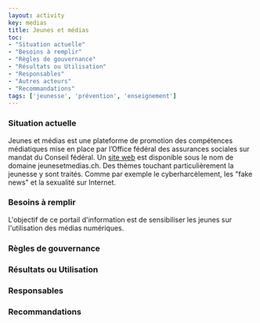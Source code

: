 ```yaml
---
layout: activity
key: medias
title: Jeunes et médias
toc:
- "Situation actuelle"
- "Besoins à remplir"
- "Règles de gouvernance"
- "Résultats ou Utilisation"
- "Responsables"
- "Autres acteurs"
- "Recommandations"
tags: ['jeunesse', 'prévention', 'enseignement']
---
```


### Situation actuelle

Jeunes et médias est une plateforme de promotion des compétences médiatiques mise en place par l’Office fédéral des assurances sociales sur mandat du Conseil fédéral. 
Un [site web](https://www.jeunesetmedias.ch/fr.html) est disponible sous le nom de domaine jeunesetmedias.ch. Des thèmes touchant particulièrement la jeunesse y sont traités. Comme par exemple le cyberharcèlement, les "fake news" et la sexualité sur Internet.


### Besoins à remplir

L'objectif de ce portail d'information est de sensibiliser les jeunes sur l'utilisation des médias numériques.

### Règles de gouvernance



### Résultats ou Utilisation


### Responsables



### Recommandations

